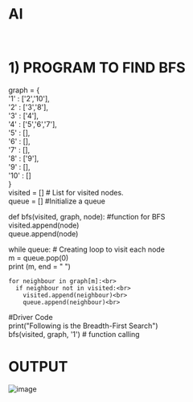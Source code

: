 # AI  <br> <br>
# 1)  PROGRAM TO FIND BFS <br>

graph = { <br>
 '1' : ['2','10'],<br>
 '2' : ['3','8'],<br>
 '3' : ['4'],<br>
 '4' : ['5','6','7'],<br>
 '5' : [],<br>
 '6' : [],<br>
 '7' : [],<br>
 '8' : ['9'],<br>
 '9' : [],<br>
 '10' : []<br>
 }<br>
visited = [] # List for visited nodes.<br>
queue = []     #Initialize a queue<br>

def bfs(visited, graph, node): #function for BFS<br>
  visited.append(node)<br>
  queue.append(node)<br>

  while queue:          # Creating loop to visit each node<br>
    m = queue.pop(0) <br>
    print (m, end = " ") <br>

    for neighbour in graph[m]:<br>
      if neighbour not in visited:<br>
        visited.append(neighbour)<br>
        queue.append(neighbour)<br>

#Driver Code<br>
print("Following is the Breadth-First Search")<br>
bfs(visited, graph, '1')    # function calling<br>


# OUTPUT

![image](https://user-images.githubusercontent.com/97940767/207011954-3b5c91c2-b394-464d-ba0f-01fd68fe6149.png)

